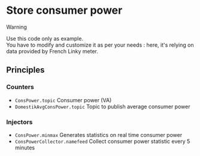 # Store consumer power

> [!WARNING]  
> Use this code only as example.<br>
> You have to modify and customize it as per your needs : 
> here, it's relying on data provided by French Linky meter.

## Principles

### Counters

- `ConsPower.topic` Consumer power (VA)
- `DomestikAvgConsPower.topic` Topic to publish average consumer power

### Injectors

- `ConsPower.minmax` Generates statistics on real time consumer power
- `ConsPowerCollector.namefeed` Collect consumer power statistic every 5 minutes

